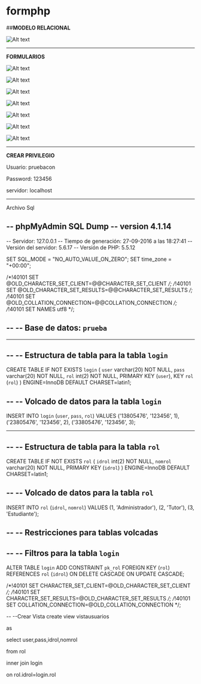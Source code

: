 # formphp


##**MODELO RELACIONAL**

![Alt text](https://673b3801-a-62cb3a1a-s-sites.googlegroups.com/site/sitecaceres/pagina1/mr.png?attachauth=ANoY7crve9wEGQmPSt4uMDrMUyMqRcAiQodC1pCCtwx1AVBwPW187UubdWX8xFgqQm_NlwFRpOLcRMnY5Q5l90y8ozL7ca06GKWz5ttA-lGwDOyaRA5x-rAlke5aTrBR_jDn65iaUEBunVe9I7np_8kraaeS4LcBdKtMbwmLdjdyxU7sSSzaEeBWKJQU5SgcYgqsTcQ004JKOtcn1Yfh-IC0cfzaDv5O3Q%3D%3D&attredirects=0 "MR")

----------------------------------------------------------------------------------------------------------------------------------------

**FORMULARIOS**


![Alt text](https://673b3801-a-62cb3a1a-s-sites.googlegroups.com/site/sitecaceres/pagina1/form1.png?attachauth=ANoY7cpxkJz8hPdG-SGzA445Ac3lmXZB4GCilLuxUe4oLrVAh8JC5EysxZMK96H-LKm0CS0uRDcWsC4g05ysTG3m-ozOObvbW_x11uk-Qkk-EiDNzF7gA0c_3mcwGU9rjaaLYWTaqCDYIUJ76vQQ7dMAbSaXg9YyHp5YvFmhoeAqikanQQjqNGV3OqkYBvrid-r7EnZ56hvxXWNlWBGlMvaxb97HkosTtg%3D%3D&attredirects=0 "FORM1")


![Alt text](https://673b3801-a-62cb3a1a-s-sites.googlegroups.com/site/sitecaceres/pagina1/form2.png?attachauth=ANoY7coSDN2dkW2RnF4kgBcxXn9kqXghbQcMRNfn2gINpqfhpINp9yO1R4fktxushZjZIAhQJxQScY2fRUmB5E3McWhHbBER5W-R2Z8OCP3QHSHmvwrAtDYK1mFihZRj8QgmFW902NKe0_HQWHa_jHM9QsKhec_v13D2g0inVd0FGB-Mmvy-8FbKfgiXKAfLa_UXCN1MI--sWEdvjd12UL6OPopy-Vjzjw%3D%3D&attredirects=0 "FORM2")



![Alt text](https://673b3801-a-62cb3a1a-s-sites.googlegroups.com/site/sitecaceres/pagina1/form3.png?attachauth=ANoY7cppvzpFNBWZ5uF_SshXRn99CT52NQQGWZtgqFQmUBqilTUSZol24wgJMndGjIfkl69PjDMiXdrJ_nDF2lfXroAt2UmNU6Vegw6K6ie53ytpNqTgFqEr3sgbIxiYtiDZNJr16QhXFPoyOcJIW91JzE9axv5UgjRJdbhb2hYM438wsd0gqsoPlqGd7fMN3o2GBXcFrPTtLF6j1imuH-FE_8TEyDSiJg%3D%3D&attredirects=0 "FORM3")


![Alt text](https://673b3801-a-62cb3a1a-s-sites.googlegroups.com/site/sitecaceres/pagina1/form4.png?attachauth=ANoY7conWpYuVU3BBsWPt2aRMOVE6PxjtRpKKTnofe4D3GDIWj0z2nvXUlVO9MQVQPH5G3BlJVCdQnV7wj1gmYtutEtR8oe_JHP33T88uky08dE-FQWqWTlBnFFYKgmQgT0ItBbef05kCtLFThLf2r3WKhYYgZ0OF-7I3KSMEg3aTz_WgcG1NdH1sdGifW03Es-6nNUdUX-sfiMhc-a2gf53gd5yypUfuw%3D%3D&attredirects=0 "FORM4")


![Alt text](https://673b3801-a-62cb3a1a-s-sites.googlegroups.com/site/sitecaceres/pagina1/form5.png?attachauth=ANoY7coW8FQTUKuiiHFc8KuzwrRuMkXey67xAdToO6LJ1C_5qHO-jhmZ4PaVVrr4TO6OEH9P2E6-CLY_9l_1ML__wx_g69UxlYa2AKaiEQiPRzK27h7_PuXKCoT8hox3UkCNNpckegG4IdsrQ_wRwZBq0v60mzBRXytVWKsE0_CgbDxudesvD3dYBLAK7W_kh-WmTRuq4GVxFC_nwEEbzT0AEUJWGRkH-g%3D%3D&attredirects=0 "FORM5")


![Alt text](https://673b3801-a-62cb3a1a-s-sites.googlegroups.com/site/sitecaceres/pagina1/form6.png?attachauth=ANoY7crPly92pJpKmphbKPCXpvept-eMSb_aPn5za9WP3m9mVk9NisatxX9tL4-EZ0-Hgm2OwWKchl7YlrsFcndvVySxE805vGujyEwvNaJtLRpsZ0jB_9L0vkMGeuUBJZ0qRuAYPztkXYmPy7NYeAQKMwfx8WenNqmW1ooGpEXpW6RsA2FN27bdUYB1_WLX8yYRBnPrdDb5vHWC_xUePGAbGw8mVZYHeA%3D%3D&attredirects=0 "FORM6")


![Alt text](https://673b3801-a-62cb3a1a-s-sites.googlegroups.com/site/sitecaceres/pagina1/form7.png?attachauth=ANoY7cotmN88bXcBeiegNRe9mZxo_b-x-p8kHfWFEsjGfYVpFOQqIB4NnD2Fn5fbVl1Ckcb1vmsMXnynx1fhEsFJKx2z_0Vm4hM0mXinugrvObPQxEofZoITv3QCFdkhmCRTIS1skt5sJmVGOVQCgC1mhR93wm89UxgtsXsMnyRx8lVtl9KXQAZil-SJgbcKyqJcoSfPMqFNksAm8GN5RYrB3Nln9U6-Tg%3D%3D&attredirects=0 "FORM7")



----------------------------------------------------------------------------------------------------------------------------------------


**CREAR PRIVILEGIO**

Usuario: pruebacon

Password: 123456

servidor: localhost



----------------------------------------------------------------------------------------------------------------------------------------

Archivo Sql

-- phpMyAdmin SQL Dump
-- version 4.1.14
--
-- Servidor: 127.0.0.1
-- Tiempo de generación: 27-09-2016 a las 18:27:41
-- Versión del servidor: 5.6.17
-- Versión de PHP: 5.5.12

SET SQL_MODE = "NO_AUTO_VALUE_ON_ZERO";
SET time_zone = "+00:00";


/*!40101 SET @OLD_CHARACTER_SET_CLIENT=@@CHARACTER_SET_CLIENT */;
/*!40101 SET @OLD_CHARACTER_SET_RESULTS=@@CHARACTER_SET_RESULTS */;
/*!40101 SET @OLD_COLLATION_CONNECTION=@@COLLATION_CONNECTION */;
/*!40101 SET NAMES utf8 */;

--
-- Base de datos: `prueba`
--

-- --------------------------------------------------------

--
-- Estructura de tabla para la tabla `login`
--

CREATE TABLE IF NOT EXISTS `login` (
  `user` varchar(20) NOT NULL,
  `pass` varchar(20) NOT NULL,
  `rol` int(2) NOT NULL,
  PRIMARY KEY (`user`),
  KEY `rol` (`rol`)
) ENGINE=InnoDB DEFAULT CHARSET=latin1;

--
-- Volcado de datos para la tabla `login`
--

INSERT INTO `login` (`user`, `pass`, `rol`) VALUES
('13805476', '123456', 1),
('23805476', '123456', 2),
('33805476', '123456', 3);

-- --------------------------------------------------------

--
-- Estructura de tabla para la tabla `rol`
--

CREATE TABLE IF NOT EXISTS `rol` (
  `idrol` int(2) NOT NULL,
  `nomrol` varchar(20) NOT NULL,
  PRIMARY KEY (`idrol`)
) ENGINE=InnoDB DEFAULT CHARSET=latin1;

--
-- Volcado de datos para la tabla `rol`
--

INSERT INTO `rol` (`idrol`, `nomrol`) VALUES
(1, 'Administrador'),
(2, 'Tutor'),
(3, 'Estudiante');

--
-- Restricciones para tablas volcadas
--

--
-- Filtros para la tabla `login`
--
ALTER TABLE `login`
  ADD CONSTRAINT `pk_rol` FOREIGN KEY (`rol`) REFERENCES `rol` (`idrol`) ON DELETE CASCADE ON UPDATE CASCADE;

/*!40101 SET CHARACTER_SET_CLIENT=@OLD_CHARACTER_SET_CLIENT */;
/*!40101 SET CHARACTER_SET_RESULTS=@OLD_CHARACTER_SET_RESULTS */;
/*!40101 SET COLLATION_CONNECTION=@OLD_COLLATION_CONNECTION */;

--
--Crear Vista
create view vistausuarios

 as 

 select user,pass,idrol,nomrol 

 from rol 

 inner join login 

 on rol.idrol=login.rol

